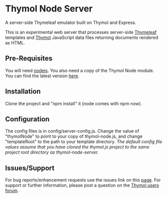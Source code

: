 Thymol Node Server
==================

A server-side Thymeleaf emulator built on Thymol and Express.

This is an experimental web server that processes server-side [Thymeleaf](http://www.thymeleaf.org) templates and [Thymol](http://www.thymoljs.org) JavaScript data files returning documents rendered as HTML.

Pre-Requisites
--------------

You will need [nodejs](http://nodejs.org/download/).
You also need a copy of the Thymol Node module. You can find the latest version [here](https://github.com/thymol/thymol.js/blob/2.x-master/dist/thymol-node.js).

Installation
------------

Clone the project and "npm install" it (node comes with npm now).

Configuration
-------------

The config files is in config/server-config.js. Change the value of "thymolNode" to point to your copy of thymol-node.js, and change "templateRoot" to the path to your template directory.
<i>The default config file values assume that you have cloned the thymol.js project to the same project root directory as thymol-node-server.</i>

Issues/Support
--------------

For bug reports/enhancement requests use the issues link on this [page](https://github.com/thymol/thymol-node-server/issues).
For support or further information, please post a question on the [Thymol users forum](http://forum.thymoljs.org/).
